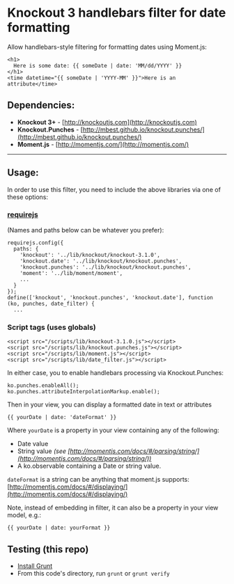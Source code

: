 # Knockout 3 handlebars filter for date formatting

Allow handlebars-style filtering for formatting dates using Moment.js:

    <h1>
      Here is some date: {{ someDate | date: 'MM/dd/YYYY' }}
    </h1>
    <time datetime="{{ someDate | 'YYYY-MM' }}">Here is an attribute</time>

## Dependencies:

- **Knockout 3+** - [http://knockoutjs.com](http://knockoutjs.com)
- **Knockout.Punches** - [http://mbest.github.io/knockout.punches/](http://mbest.github.io/knockout.punches/)
- **Moment.js** - [http://momentjs.com/](http://momentjs.com/)

----

## Usage:

In order to use this filter, you need to include the above libraries via one of these options:

### [requirejs](http://requirejs.org/)

(Names and paths below can be whatever you prefer):

    requirejs.config({
      paths: {
        'knockout': '../lib/knockout/knockout-3.1.0',
        'knockout.date': '../lib/knockout/knockout.punches',
        'knockout.punches': '../lib/knockout/knockout.punches',
        'moment': '../lib/moment/moment',
        ...
      }
    });
    define(['knockout', 'knockout.punches', 'knockout.date'], function (ko, punches, date_filter) {
      ...

### Script tags (uses globals)

    <script src="/scripts/lib/knockout-3.1.0.js"></script>
    <script src="/scripts/lib/knockout.punches.js"></script>
    <script src="/scripts/lib/moment.js"></script>
    <script src="/scripts/lib/date_filter.js"></script>


In either case, you to enable handlebars processing via Knockout.Punches:

    ko.punches.enableAll();
    ko.punches.attributeInterpolationMarkup.enable();




Then in your view, you can display a formatted date in text or attributes 

    {{ yourDate | date: 'dateFormat' }}

Where `yourDate` is a property in your view containing any of the following:

* Date value
* String value _(see [http://momentjs.com/docs/#/parsing/string/](http://momentjs.com/docs/#/parsing/string/))_
* A ko.observable containing a Date or string value. 

`dateFormat` is a string can be anything that moment.js supports: [http://momentjs.com/docs/#/displaying/](http://momentjs.com/docs/#/displaying/)

Note, instead of embedding in filter, it can also be a property in your view model, e.g.:

    {{ yourDate | date: yourFormat }}


## Testing (this repo)

- [Install Grunt](http://gruntjs.com/getting-started#installing-the-cli)
- From this code's directory, run `grunt` or `grunt verify`


